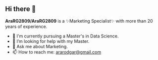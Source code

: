 ## Hi there 👋


**AraRG2809/AraRG2809** is a ✨Marketing Specialist✨ with more than 20 years of experience.

- 🌱 I'm currently pursuing a Master's in Data Science.
- 🤔 I’m looking for help with my Master.
- 💬 Ask me about Marketing.
- 📫 How to reach me: ararodgar@gmail.com



